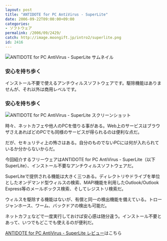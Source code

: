 ```yaml
---
layout: post
title: "ANTIDOTE for PC AntiVirus - SuperLite"
date: 2006-09-22T09:00:00+09:00
categories:
- ソフトウェア
permalink: /2006/09/2429/
catch: http://image.moongift.jp/intro2/superlite.png
id: 2416
---
```

 ![ANTIDOTE for PC AntiVirus - SuperLite サムネイル](http://image.moongift.jp/intro2/superlite.t.png "ANTIDOTE for PC AntiVirus - SuperLite サムネイル")
  

### 安心を持ち歩く
  
インストール不要で使えるアンチウィルスソフトウェアです。駆除機能はありませんが、それ以外は商用レベルです。  
<!--more-->  

### 安心を持ち歩く
  

![ANTIDOTE for PC AntiVirus - SuperLite スクリーンショット](http://image.moongift.jp/intro2/superlite.png "ANTIDOTE for PC AntiVirus - SuperLite スクリーンショット")

  

時々、ネットカフェや他人のPCを借りる事がある。Web上のサービスはブラウザさえあればどのPCでも同様のサービスが得られるのは便利な点だ。

  

だが、セキュリティ上の怖さはある。自分のものでないPCには何が入れられているか分からないからだ。

  

今回紹介するフリーウェアはANTIDOTE for PC AntiVirus - SuperLite（以下SuperLite）、インストール不要なアンチウィルスソフトウェアだ。

  

SuperLiteで提供される機能は大きく三つある。ディレクトリやドライブを単位としたオンデマンド型ウィルスの検索、MAPI機能を利用したOutlook/Outlook Express等のメールボックス検索、そしてレジストリ検索だ。

  

ウィルスを駆除する機能はないが、有償と同一の検出機能を備えている。トロージャンホース、ワーム、バックドアの検出も可能だ。

  

ネットカフェなどで一度実行しておけば安心感は随分違う。インストール不要とあって、いつでもどこでも使えるのが便利だ。

  

[ANTIDOTE for PC AntiVirus - SuperLite レビュー](http://fw.moongift.jp/review/i-2430.html)はこちら

